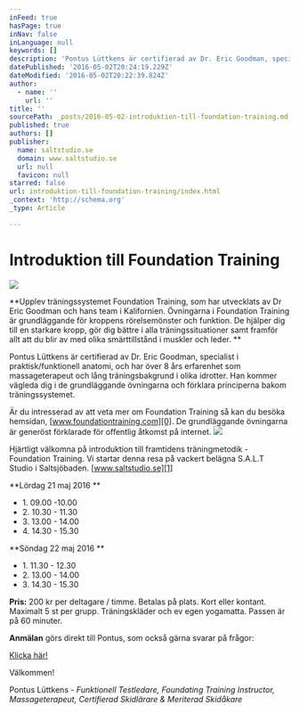 ```yaml
---
inFeed: true
hasPage: true
inNav: false
inLanguage: null
keywords: []
description: 'Pontus Lüttkens är certifierad av Dr. Eric Goodman, specialist i praktisk/funktionell anatomi, och har över 8 års erfarenhet som massageterapeut och lång träningsbakgrund i olika idrotter. Han kommer vägleda dig i de grundläggande övningarna och förklara principerna bakom träningssystemet. '
datePublished: '2016-05-02T20:24:19.229Z'
dateModified: '2016-05-02T20:22:39.824Z'
author:
  - name: ''
    url: ''
title: ''
sourcePath: _posts/2016-05-02-introduktion-till-foundation-training.md
published: true
authors: []
publisher:
  name: saltstudio.se
  domain: www.saltstudio.se
  url: null
  favicon: null
starred: false
url: introduktion-till-foundation-training/index.html
_context: 'http://schema.org'
_type: Article

---
```

# Introduktion till Foundation Training
![](https://s3-us-west-2.amazonaws.com/the-grid-img/p/26b056ec05aca074e0e8c6f8cae55279f1f3e180.jpg)

**Upplev träningssystemet Foundation Training, som har utvecklats av Dr Eric Goodman och hans team i Kalifornien. Övningarna i Foundation Training är grundläggande för kroppens rörelsemönster och funktion. De hjälper dig till en starkare kropp, gör dig bättre i alla träningssituationer samt framför allt att du blir av med olika smärttillstånd i muskler och leder. **

Pontus Lüttkens är certifierad av Dr. Eric Goodman, specialist i praktisk/funktionell anatomi, och har över 8 års erfarenhet som massageterapeut och lång träningsbakgrund i olika idrotter. Han kommer vägleda dig i de grundläggande övningarna och förklara principerna bakom träningssystemet. 

Är du intresserad av att veta mer om Foundation Training så kan du besöka hemsidan, [www.foundationtraining.com][0]. De grundläggande övningarna är generöst förklarade för offentlig åtkomst på internet.
![](https://s3-us-west-2.amazonaws.com/the-grid-img/p/f90ece909285ea58345e92ef0567304eda675cc6.jpg)

Hjärtligt välkomna på introduktion till framtidens träningmetodik - Foundation Training. Vi startar denna resa på vackert belägna S.A.L.T Studio i Saltsjöbaden. [www.saltstudio.se][1]

**Lördag 21 maj 2016 **

* 1\. 09.00 -10.00 
* 2\. 10.30 - 11.30 
* 3\. 13.00 - 14.00 
* 4\. 14.30 - 15.30 

**Söndag 22 maj 2016 **

* 1\. 11.30 - 12.30 
* 2\. 13.00 - 14.00 
* 3\. 14.30 - 15.30

**Pris:** 200 kr per deltagare / timme. Betalas på plats. Kort eller kontant. Maximalt 5 st per grupp. Träningskläder och ev egen yogamatta. Passen är på 60 minuter.

**Anmälan** görs direkt till Pontus, som också gärna svarar på frågor: 

[Klicka här!][2]

Välkommen! 

Pontus Lüttkens - _Funktionell Testledare, Foundating Training Instructor, Massageterapeut, Certifierad Skidlärare & Meriterad Skidåkare_

[0]: www.foundationtraining.com
[1]: www.saltstudio.se
[2]: mailto:pontusluttkens@gmail.com